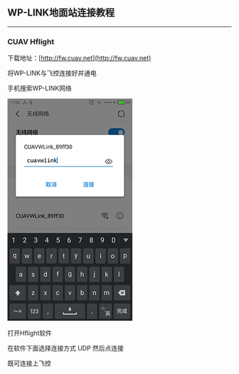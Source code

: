 ## WP-LINK地面站连接教程

---

### CUAV Hflight

下载地址：[http://fw.cuav.net](http://fw.cuav.net)

将WP-LINK与飞控连接好并通电

手机搜索WP-LINK网络



![](/assets/password.png)

打开Hflight软件

在软件下面选择连接方式  UDP  然后点连接

既可连接上飞控

